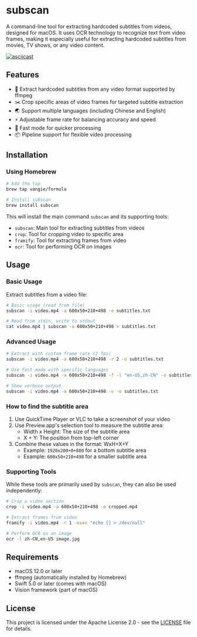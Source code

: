 # subscan

A command-line tool for extracting hardcoded subtitles from videos, designed for macOS. It uses OCR technology to recognize text from video frames, making it especially useful for extracting hardcoded subtitles from movies, TV shows, or any video content.

[![asciicast](https://asciinema.org/a/W7GO633guqkB5cq9aRvcPKoZH.svg)](https://asciinema.org/a/W7GO633guqkB5cq9aRvcPKoZH?speed=6&loop=1)

## Features

- 🎯 Extract hardcoded subtitles from any video format supported by ffmpeg
- ✂️ Crop specific areas of video frames for targeted subtitle extraction
- 🌏 Support multiple languages (including Chinese and English)
- ⚡️ Adjustable frame rate for balancing accuracy and speed
- 🚀 Fast mode for quicker processing
- 📦 Pipeline support for flexible video processing

## Installation

### Using Homebrew

```bash
# Add the tap
brew tap vangie/formula

# Install subscan
brew install subscan
```

This will install the main command `subscan` and its supporting tools:

- `subscan`: Main tool for extracting subtitles from videos
- `crop`: Tool for cropping video to specific area
- `framify`: Tool for extracting frames from video
- `ocr`: Tool for performing OCR on images

## Usage

### Basic Usage

Extract subtitles from a video file:

```bash
# Basic usage (read from file)
subscan -i video.mp4 -a 600x50+210+498 -o subtitles.txt

# Read from stdin, write to stdout
cat video.mp4 | subscan -a 600x50+210+498 > subtitles.txt
```

### Advanced Usage

```bash
# Extract with custom frame rate (2 fps)
subscan -i video.mp4 -a 600x50+210+498 -r 2 -o subtitles.txt

# Use fast mode with specific languages
subscan -i video.mp4 -a 600x50+210+498 -f -l "en-US,zh-CN" -o subtitles.txt

# Show verbose output
subscan -i video.mp4 -a 600x50+210+498 -v -o subtitles.txt
```

### How to find the subtitle area

1. Use QuickTime Player or VLC to take a screenshot of your video
2. Use Preview.app's selection tool to measure the subtitle area:
   - Width x Height: The size of the subtitle area
   - X + Y: The position from top-left corner
3. Combine these values in the format: WxH+X+Y
   - Example: `1920x200+0+880` for a bottom subtitle area
   - Example: `600x50+210+498` for a smaller subtitle area

### Supporting Tools

While these tools are primarily used by `subscan`, they can also be used independently:

```bash
# Crop a video section
crop -i video.mp4 -a 600x50+210+498 -o cropped.mp4

# Extract frames from video
framify -i video.mp4 -r 1 -exec "echo {} > /dev/null"

# Perform OCR on an image
ocr -l zh-CN,en-US image.jpg
```

## Requirements

- macOS 12.0 or later
- ffmpeg (automatically installed by Homebrew)
- Swift 5.0 or later (comes with macOS)
- Vision framework (part of macOS)

## License

This project is licensed under the Apache License 2.0 - see the [LICENSE](LICENSE) file for details.
